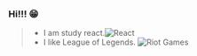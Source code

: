 ### Hi!!! 😁
> - I am study react.![React](https://img.shields.io/badge/React-20232A?style=for-the-badge&logo=react&logoColor=61DAFB)
> - I like League of Legends. 
> ![Riot Games](https://img.shields.io/badge/Riot_Games-D32936?style=for-the-badge&logo=riot-games&logoColor=white)

<!--
**KimSeolHee/KimSeolHee** is a ✨ _special_ ✨ repository because its `README.md` (this file) appears on your GitHub profile.

Here are some ideas to get you started:

- 🔭 I’m currently working on ...
- 🌱 I’m currently learning ...
- 👯 I’m looking to collaborate on ...
- 🤔 I’m looking for help with ...
- 💬 Ask me about ...
- 📫 How to reach me: ...
- 😄 Pronouns: ...
- ⚡ Fun fact: ...
-->
